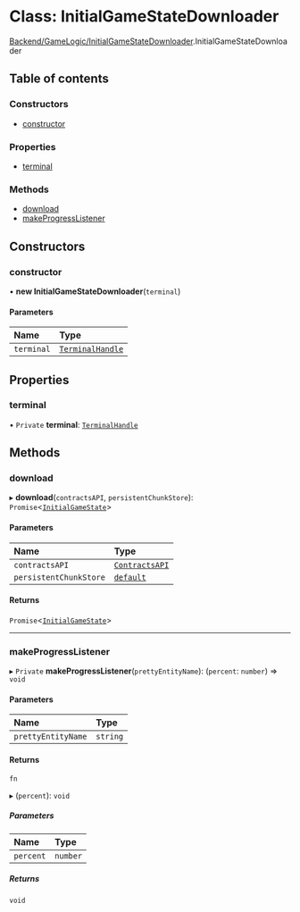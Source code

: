 # Class: InitialGameStateDownloader

[Backend/GameLogic/InitialGameStateDownloader](../modules/Backend_GameLogic_InitialGameStateDownloader.md).InitialGameStateDownloader

## Table of contents

### Constructors

- [constructor](Backend_GameLogic_InitialGameStateDownloader.InitialGameStateDownloader.md#constructor)

### Properties

- [terminal](Backend_GameLogic_InitialGameStateDownloader.InitialGameStateDownloader.md#terminal)

### Methods

- [download](Backend_GameLogic_InitialGameStateDownloader.InitialGameStateDownloader.md#download)
- [makeProgressListener](Backend_GameLogic_InitialGameStateDownloader.InitialGameStateDownloader.md#makeprogresslistener)

## Constructors

### constructor

• **new InitialGameStateDownloader**(`terminal`)

#### Parameters

| Name       | Type                                                                        |
| :--------- | :-------------------------------------------------------------------------- |
| `terminal` | [`TerminalHandle`](../interfaces/Frontend_Views_Terminal.TerminalHandle.md) |

## Properties

### terminal

• `Private` **terminal**: [`TerminalHandle`](../interfaces/Frontend_Views_Terminal.TerminalHandle.md)

## Methods

### download

▸ **download**(`contractsAPI`, `persistentChunkStore`): `Promise`<[`InitialGameState`](../interfaces/Backend_GameLogic_InitialGameStateDownloader.InitialGameState.md)\>

#### Parameters

| Name                   | Type                                                             |
| :--------------------- | :--------------------------------------------------------------- |
| `contractsAPI`         | [`ContractsAPI`](Backend_GameLogic_ContractsAPI.ContractsAPI.md) |
| `persistentChunkStore` | [`default`](Backend_Storage_PersistentChunkStore.default.md)     |

#### Returns

`Promise`<[`InitialGameState`](../interfaces/Backend_GameLogic_InitialGameStateDownloader.InitialGameState.md)\>

---

### makeProgressListener

▸ `Private` **makeProgressListener**(`prettyEntityName`): (`percent`: `number`) => `void`

#### Parameters

| Name               | Type     |
| :----------------- | :------- |
| `prettyEntityName` | `string` |

#### Returns

`fn`

▸ (`percent`): `void`

##### Parameters

| Name      | Type     |
| :-------- | :------- |
| `percent` | `number` |

##### Returns

`void`
